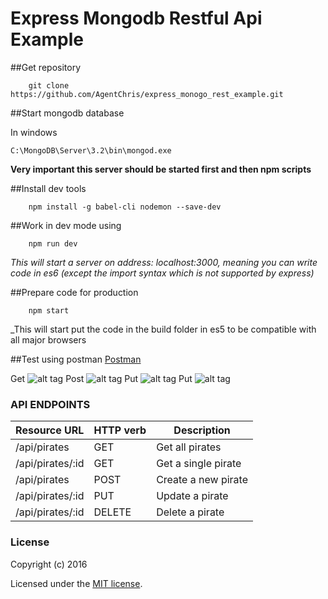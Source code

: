 # Express Mongodb Restful Api Example

##Get repository

```
    git clone https://github.com/AgentChris/express_monogo_rest_example.git
```
##Start mongodb database

In windows
```
C:\MongoDB\Server\3.2\bin\mongod.exe
```
**Very important this server should be started first and then npm scripts**


##Install dev tools

```
    npm install -g babel-cli nodemon --save-dev
```

##Work in dev mode using

```
    npm run dev
```
_This will start a server on address: localhost:3000, meaning you can write code in es6 (except the import syntax which is not supported by express)_

##Prepare code for production

```
    npm start
```
_This will start put the code in the build folder in es5 to be compatible with all major browsers 

##Test using postman
<a href='https://chrome.google.com/webstore/detail/postman/fhbjgbiflinjbdggehcddcbncdddomop?hl=en'>Postman</a>

Get
![alt tag](http://imgur.com/NdVrDOe)
Post
![alt tag](http://imgur.com/g2BFoAq)
Put
![alt tag](http://imgur.com/x55V4Dk)
Put
![alt tag](http://imgur.com/DQbXlKj)

### API ENDPOINTS
<table>
      <thead>
        <tr>
          <th>Resource URL</th>
          <th>HTTP verb</th>
          <th>Description</th>
        </tr>
      </thead>
      <tbody>
        <tr>
          <td>/api/pirates</td>
          <td>GET</td>
          <td>Get all pirates</td>
        </tr>
        <tr>
          <td>/api/pirates/:id</td>
          <td>GET</td>
          <td>Get a single pirate</td>
        </tr>
        <tr>
          <td>/api/pirates</td>
          <td>POST</td>
          <td>Create a new pirate</td>
        </tr>
        <tr>
          <td>/api/pirates/:id</td>
          <td>PUT</td>
          <td>Update a pirate</td>
        </tr>
        <tr>
          <td>/api/pirates/:id</td>
          <td>DELETE</td>
          <td>Delete a pirate</td>
        </tr>
      </tbody>
</table>

### License

Copyright (c) 2016

Licensed under the [MIT license](LICENSE).